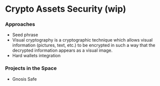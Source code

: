 # Crypto Assets Security \(wip\)

### Approaches

* Seed phrase
* Visual cryptography is a cryptographic technique which allows visual information \(pictures, text, etc.\) to be encrypted in such a way that the decrypted information appears as a visual image.
* Hard wallets integration

### Projects in the Space

* Gnosis Safe

